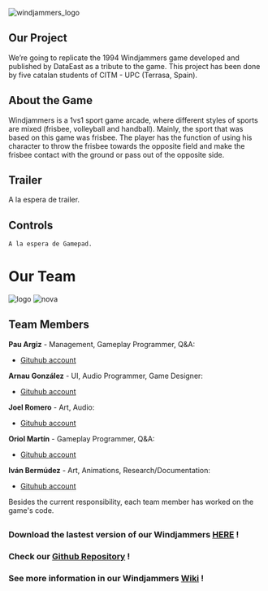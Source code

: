 ![windjammers_logo](https://user-images.githubusercontent.com/99950250/171996130-2330e767-ff34-444c-aacf-3424138b1fb3.png)

## Our Project
We’re going to replicate the 1994 Windjammers game developed and published by DataEast as a tribute to the game. This project has been done by five catalan students of CITM - UPC (Terrasa, Spain).

## About the Game
Windjammers is a 1vs1 sport game arcade, where different styles of sports are mixed (frisbee, volleyball and handball).  Mainly, the sport that was based on this game was frisbee.  The player has the function of using his character to throw the frisbee towards the opposite field and make the frisbee  contact with the ground or pass out of the opposite side.

## Trailer
A la espera de trailer.

## Controls

```markdown
A la espera de Gamepad.
```

# Our Team
![logo](https://user-images.githubusercontent.com/99950250/171996703-98cfc287-27ad-4119-b9d0-2c5d8a3657ed.png)
![nova](https://user-images.githubusercontent.com/99950250/171996710-a613288d-f117-46f6-b8c0-039c82c0236e.jpg)

## Team Members

**Pau Argiz** - Management, Gameplay Programmer, Q&A:
- [Gituhub account](https://github.com/PauM4)

**Arnau González** - UI, Audio Programmer, Game Designer:
- [Gituhub account](https://github.com/arinWald)

**Joel Romero** - Art, Audio:
- [Gituhub account](https://github.com/Joeltecke25)

**Oriol Martín** - Gameplay Programmer, Q&A:
- [Gituhub account](https://github.com/Urii98)

**Iván Bermúdez** - Art, Animations, Research/Documentation:
- [Gituhub account](https://github.com/IvanBSupc)

Besides the current responsibility, each team member has worked on the game's code.

## 

### Download the lastest version of our Windjammers [HERE](https://github.com/PauM4/Windjammers/releases/tag/Windjamers_original) !
### Check our [Github Repository](https://github.com/PauM4/Windjammers) !
### See more information in our Windjammers [Wiki](https://github.com/PauM4/Windjammers/wiki) !
